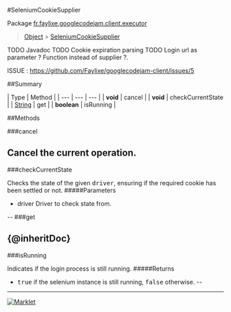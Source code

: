 #SeleniumCookieSupplier

Package [fr.faylixe.googlecodejam.client.executor](README.md)<br>
> [Object](../../../../java/lang/Object.md) > [SeleniumCookieSupplier](SeleniumCookieSupplier.md)

TODO Javadoc
 TODO Cookie expiration parsing
 TODO Login url as parameter ? Function instead of supplier ?.
 
 ISSUE : https://github.com/Faylixe/googlecodejam-client/issues/5

##Summary


| Type | Method |
| --- | --- | --- |
| **void** | cancel |
| **void** | checkCurrentState |
| [String](../../../../java/lang/String.md) | get |
| **boolean** | isRunning |

##Methods

###cancel


Cancel the current operation.
--
###checkCurrentState


Checks the state of the given <tt>driver</tt>,
 ensuring if the required cookie has been settled or not.
#####Parameters


* driver Driver to check state from.

--
###get


{@inheritDoc}
--
###isRunning


Indicates if the login process is still running.
#####Returns


* <tt>true</tt> if the selenium instance is still running, <tt>false</tt> otherwise.
--
---
[![Marklet](https://img.shields.io/badge/Generated%20by-Marklet-green.svg)](https://github.com/Faylixe/marklet)